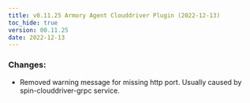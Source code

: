 ```yaml
---
title: v0.11.25 Armory Agent Clouddriver Plugin (2022-12-13)
toc_hide: true
version: 00.11.25
date: 2022-12-13
---
```


### Changes: 
* Removed warning message for missing http port. Usually caused by spin-clouddriver-grpc service.
